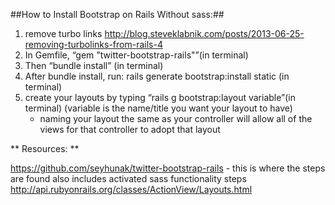 ##How to Install Bootstrap on Rails Without sass:##
1. remove turbo links http://blog.steveklabnik.com/posts/2013-06-25-removing-turbolinks-from-rails-4
2. In Gemfile, “gem "twitter-bootstrap-rails"”(in terminal)
3. Then “bundle install” (in terminal)
4. After bundle install, run: rails generate bootstrap:install static  (in terminal)
5. create your layouts by typing “rails g bootstrap:layout variable”(in terminal)  (variable is the name/title you want your layout to have)
	* naming your layout the same as your controller will allow all of the views for that controller to adopt that layout








** Resources: ** 

https://github.com/seyhunak/twitter-bootstrap-rails - this is where the steps are found also includes activated sass functionality steps 
http://api.rubyonrails.org/classes/ActionView/Layouts.html
